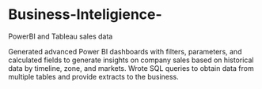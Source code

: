 # Business-Inteligience-
PowerBI and Tableau sales data 

Generated advanced Power BI dashboards with filters, parameters, and calculated fields to generate insights on company 
sales based on historical data by timeline, zone, and markets. Wrote SQL queries to obtain data from multiple tables and 
provide extracts to the business.
